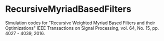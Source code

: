 # RecursiveMyriadBasedFilters
Simulation codes for "Recursive Weighted Myriad Based Filters and their Optimizations" IEEE Transactions on Signal Processing, vol. 64, No. 15, pp. 4027 - 4039, 2016.

